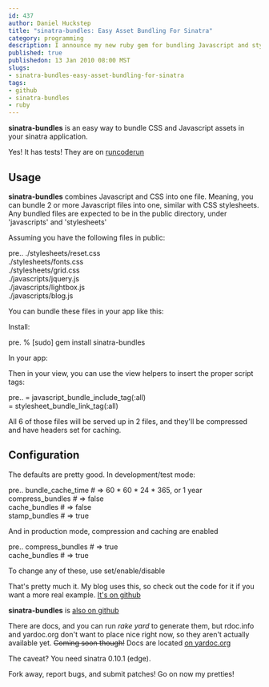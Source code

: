 ```yaml
--- 
id: 437
author: Daniel Huckstep
title: "sinatra-bundles: Easy Asset Bundling For Sinatra"
category: programming
description: I announce my new ruby gem for bundling Javascript and stylesheet assets in the sinatra web framework.
published: true
publishedon: 13 Jan 2010 08:00 MST
slugs: 
- sinatra-bundles-easy-asset-bundling-for-sinatra
tags: 
- github
- sinatra-bundles
- ruby
---
```

**sinatra-bundles** is an easy way to bundle CSS and Javascript assets
in your sinatra application.

Yes! It has tests! They are on
[runcoderun](http://runcoderun.com/darkhelmet/sinatra-bundles)

## Usage

**sinatra-bundles** combines Javascript and CSS into one file. Meaning,
you can bundle 2 or more Javascript files into one, similar with CSS
stylesheets. Any bundled files are expected to be in the public
directory, under 'javascripts' and 'stylesheets'

Assuming you have the following files in public:

pre.. ./stylesheets/reset.css\
./stylesheets/fonts.css\
./stylesheets/grid.css\
./javascripts/jquery.js\
./javascripts/lightbox.js\
./javascripts/blog.js

You can bundle these files in your app like this:

Install:

pre. % [sudo] gem install sinatra-bundles

In your app:

<script type="text/javascript" src="http://gist.github.com/276827.js?file=basic_bundling.rb">
</script>
Then in your view, you can use the view helpers to insert the proper
script tags:

pre.. = javascript\_bundle\_include\_tag(:all)\
= stylesheet\_bundle\_link\_tag(:all)

</pre>
All 6 of those files will be served up in 2 files, and they'll be
compressed and have headers set for caching.

## Configuration

The defaults are pretty good. In development/test mode:

pre.. bundle\_cache\_time \# =\> 60 \* 60 \* 24 \* 365, or 1 year\
compress\_bundles \# =\> false\
cache\_bundles \# =\> false\
stamp\_bundles \# =\> true

And in production mode, compression and caching are enabled

pre.. compress\_bundles \# =\> true\
cache\_bundles \# =\> true

To change any of these, use set/enable/disable

<script type="text/javascript" src="http://gist.github.com/276827.js?file=bundling_configuration.rb">
</script>
That's pretty much it. My blog uses this, so check out the code for it
if you want a more real example. [It's on
github](http://github.com/darkhelmet/darkblog)

**sinatra-bundles** is [also on
github](http://github.com/darkhelmet/sinatra-bundles)

There are docs, and you can run *rake yard* to generate them, but
rdoc.info and yardoc.org don't want to place nice right now, so they
aren't actually available yet. ~~Coming soon though!~~ Docs are located
[on yardoc.org](http://yardoc.org/docs/darkhelmet-sinatra-bundles)

The caveat? You need sinatra 0.10.1 (edge).

Fork away, report bugs, and submit patches! Go on now my pretties!
